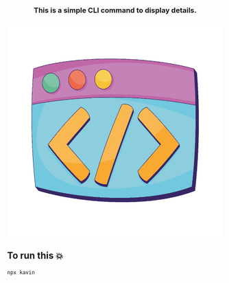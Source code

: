 <div align="center">
  <h3>This is a simple CLI command to display details.</h3>
  <img 
    height="500px" 
    width="auto"
    style="margin-top: 20px; display: block; margin-left: auto; margin-right: auto;" 
    src="./image.png" 
    alt="cli" 
  />
</div>


## To run this 💥 

```bash
npx kavin
```